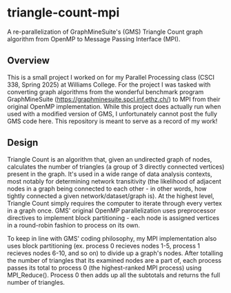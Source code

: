 # triangle-count-mpi
A re-parallelization of GraphMineSuite's (GMS) Triangle Count graph algorithm from OpenMP to Message Passing Interface (MPI).
## Overview
This is a small project I worked on for my Parallel Processing class (CSCI 338, Spring 2025) at Williams College. For the project I was tasked with converting graph algorithms from the wonderful benchmark program GraphMineSuite (https://graphminesuite.spcl.inf.ethz.ch/) to MPI from their original OpenMP implementation. While this project does actually run when used with a modified version of GMS, I unfortunately cannot post the fully GMS code here. This repository is meant to serve as a record of my work!

## Design
Triangle Count is an algorithm that, given an undirected graph of nodes, calculates the number of triangles (a group of 3 directly connected vertices) present in the graph. It's used in a wide range of data analysis contexts, most notably for determining network transitivity (the likelihood of adjacent nodes in a graph being connected to each other - in other words, how tightly connected a given network/dataset/graph is). At the highest level, Triangle Count simply requires the computer to iterate through every vertex in a graph once. GMS' original OpenMP parallelization uses preprocessor directives to implement block partitioning - each node is assigned vertices in a round-robin fashion to process on its own.

To keep in line with GMS' coding philosophy, my MPI implementation also uses block partitioning (ex. process 0 recieves nodes 1-5, process 1 recieves nodes 6-10, and so on) to divide up a graph's nodes. After totalling the number of triangles that its examined nodes are a part of, each process passes its total to process 0 (the highest-ranked MPI process) using MPI_Reduce(). Process 0 then adds up all the subtotals and returns the full number of triangles.
